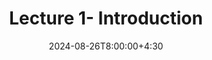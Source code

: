 ---
type: lecture
date: 2024-08-26T8:00:00+4:30
title: Lecture 1- Introduction
tldr: "Overview of the course, objectives, and introduction to computer vision."
thumbnail: /static_files/presentations/lec1.jpg
links: 
    - url: /static_files/presentations/lec1.zip
      name: notes
    - url: /static_files/presentations/code1.zip
      name: Jupyter Notebook
    - url: https://www.cs.cornell.edu/courses/cs5670/2023sp/lectures/lec1.html
      name: slides1
    - url: https://www.cs.cornell.edu/courses/cs5670/2023sp/lectures/lec1.html
      name: slides2
    - url: https://www.cs.cornell.edu/courses/cs5670/2023sp/lectures/lec1.html
      name: all
---